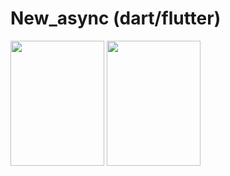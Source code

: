# New_async (dart/flutter)


<img src="https://github.com/Abeli1995/New_async/assets/67687533/7cd17c85-ac6d-41e1-bc40-1252a7960dd5" width ="150" height="200">
<img src="https://github.com/Abeli1995/New_async/assets/67687533/974f62df-a73c-4572-bd20-45f29667998d" width="150" height="200">
